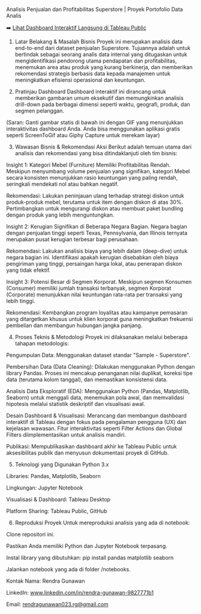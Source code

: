 Analisis Penjualan dan Profitabilitas Superstore | Proyek Portofolio Data Analis

➡️ [Lihat Dashboard Interaktif Langsung di Tableau Public](https://public.tableau.com/app/profile/rendra.gunawan/viz/Proyek-Superstore-kaggle/ExecutiveSalesProfitabilityOverview)

1. Latar Belakang & Masalah Bisnis
Proyek ini merupakan analisis data end-to-end dari dataset penjualan Superstore. Tujuannya adalah untuk bertindak sebagai seorang analis data internal yang ditugaskan untuk mengidentifikasi pendorong utama pendapatan dan profitabilitas, menemukan area atau produk yang kurang berkinerja, dan memberikan rekomendasi strategis berbasis data kepada manajemen untuk meningkatkan efisiensi operasional dan keuntungan.

2. Pratinjau Dashboard
Dashboard interaktif ini dirancang untuk memberikan gambaran umum eksekutif dan memungkinkan analisis drill-down pada berbagai dimensi seperti waktu, geografi, produk, dan segmen pelanggan.

(Saran: Ganti gambar statis di bawah ini dengan GIF yang menunjukkan interaktivitas dashboard Anda. Anda bisa menggunakan aplikasi gratis seperti ScreenToGif atau Giphy Capture untuk merekam layar)

3. Wawasan Bisnis & Rekomendasi Aksi
Berikut adalah temuan utama dari analisis dan rekomendasi yang bisa ditindaklanjuti oleh tim bisnis:

Insight 1: Kategori Mebel (Furniture) Memiliki Profitabilitas Rendah.
Meskipun menyumbang volume penjualan yang signifikan, kategori Mebel secara konsisten menunjukkan rasio keuntungan yang paling rendah, seringkali mendekati nol atau bahkan negatif.

Rekomendasi: Lakukan peninjauan ulang terhadap strategi diskon untuk produk-produk mebel, terutama untuk item dengan diskon di atas 30%. Pertimbangkan untuk mengurangi diskon atau membuat paket bundling dengan produk yang lebih menguntungkan.

Insight 2: Kerugian Signifikan di Beberapa Negara Bagian.
Negara bagian dengan penjualan tinggi seperti Texas, Pennsylvania, dan Illinois ternyata merupakan pusat kerugian terbesar bagi perusahaan.

Rekomendasi: Lakukan analisis biaya yang lebih dalam (deep-dive) untuk negara bagian ini. Identifikasi apakah kerugian disebabkan oleh biaya pengiriman yang tinggi, persaingan harga lokal, atau penerapan diskon yang tidak efektif.

Insight 3: Potensi Besar di Segmen Korporat.
Meskipun segmen Konsumen (Consumer) memiliki jumlah transaksi terbanyak, segmen Korporat (Corporate) menunjukkan nilai keuntungan rata-rata per transaksi yang lebih tinggi.

Rekomendasi: Kembangkan program loyalitas atau kampanye pemasaran yang ditargetkan khusus untuk klien korporat guna meningkatkan frekuensi pembelian dan membangun hubungan jangka panjang.

4. Proses Teknis & Metodologi
Proyek ini dilaksanakan melalui beberapa tahapan metodologis:

Pengumpulan Data: Menggunakan dataset standar "Sample - Superstore".

Pembersihan Data (Data Cleaning): Dilakukan menggunakan Python dengan library Pandas. Proses ini mencakup penanganan nilai duplikat, koreksi tipe data (terutama kolom tanggal), dan memastikan konsistensi data.

Analisis Data Eksploratif (EDA): Menggunakan Python (Pandas, Matplotlib, Seaborn) untuk menggali data, menemukan pola awal, dan memvalidasi hipotesis melalui statistik deskriptif dan visualisasi awal.

Desain Dashboard & Visualisasi: Merancang dan membangun dashboard interaktif di Tableau dengan fokus pada pengalaman pengguna (UX) dan kejelasan wawasan. Fitur interaktivitas seperti Filter Actions dan Global Filters diimplementasikan untuk analisis mandiri.

Publikasi: Mempublikasikan dashboard akhir ke Tableau Public untuk aksesibilitas publik dan menyusun dokumentasi proyek di GitHub.

5. Teknologi yang Digunakan
Python 3.x

Libraries: Pandas, Matplotlib, Seaborn

Lingkungan: Jupyter Notebook

Visualisasi & Dashboard: Tableau Desktop

Platform Sharing: Tableau Public, GitHub

6. Reproduksi Proyek
Untuk mereproduksi analisis yang ada di notebook:

Clone repositori ini.

Pastikan Anda memiliki Python dan Jupyter Notebook terpasang.

Instal library yang dibutuhkan: pip install pandas matplotlib seaborn

Jalankan notebook yang ada di folder /notebooks.

Kontak
Nama: Rendra Gunawan

LinkedIn: www.linkedin.com/in/rendra-gunawan-9827771b1

Email: rendragunawan023.rg@gmail.com
